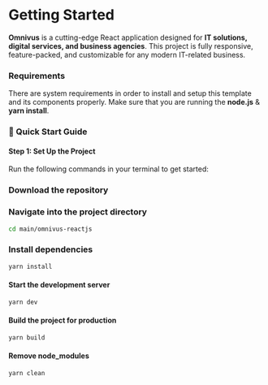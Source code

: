

# Getting Started

__Omnivus__ is a cutting-edge React application designed for __IT solutions, digital services, and business agencies__. This project is fully responsive, feature-packed, and customizable for any modern IT-related business.

### Requirements

There are system requirements in order to install and setup this template and its components properly. Make sure that you are running the __node.js__ & __yarn install__. 

### 🚀 Quick Start Guide

#### Step 1: Set Up the Project

Run the following commands in your terminal to get started:

### Download the repository

### Navigate into the project directory

```bash
cd main/omnivus-reactjs

```

### Install dependencies

```bash
yarn install
```

#### Start the development server

```bash
yarn dev
```

#### Build the project for production

```bash
yarn build
```

#### Remove node_modules

```bash
yarn clean
```


